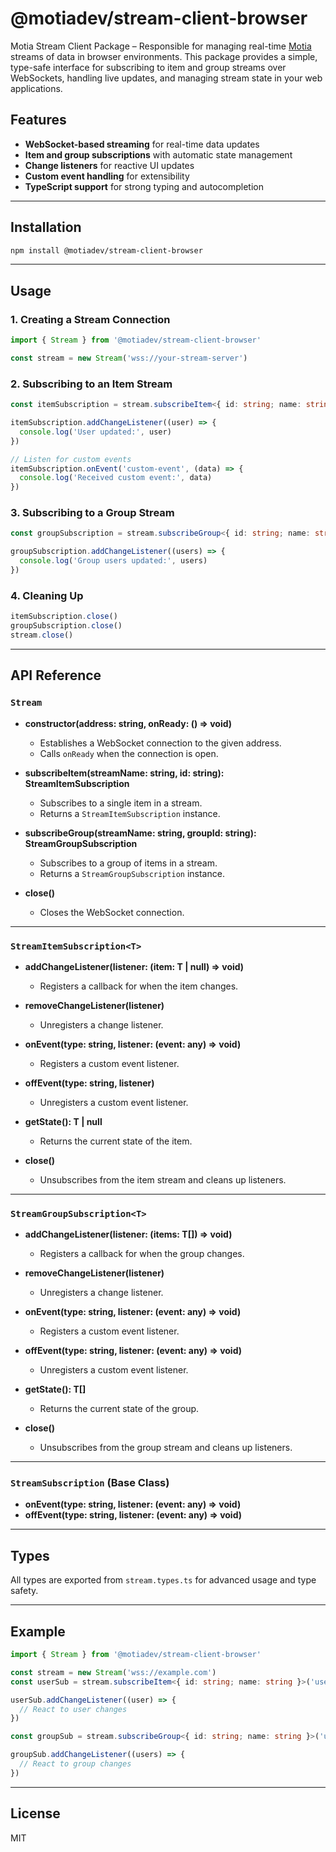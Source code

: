 # @motiadev/stream-client-browser

Motia Stream Client Package – Responsible for managing real-time [Motia](https://motia.dev) streams of data in browser environments. This package provides a simple, type-safe interface for subscribing to item and group streams over WebSockets, handling live updates, and managing stream state in your web applications.

## Features

- **WebSocket-based streaming** for real-time data updates
- **Item and group subscriptions** with automatic state management
- **Change listeners** for reactive UI updates
- **Custom event handling** for extensibility
- **TypeScript support** for strong typing and autocompletion

---

## Installation

```bash
npm install @motiadev/stream-client-browser
```

---

## Usage

### 1. Creating a Stream Connection

```typescript
import { Stream } from '@motiadev/stream-client-browser'

const stream = new Stream('wss://your-stream-server')
```

### 2. Subscribing to an Item Stream

```typescript
const itemSubscription = stream.subscribeItem<{ id: string; name: string }>('users', 'user-123')

itemSubscription.addChangeListener((user) => {
  console.log('User updated:', user)
})

// Listen for custom events
itemSubscription.onEvent('custom-event', (data) => {
  console.log('Received custom event:', data)
})
```

### 3. Subscribing to a Group Stream

```typescript
const groupSubscription = stream.subscribeGroup<{ id: string; name: string }>('users', 'group-abc')

groupSubscription.addChangeListener((users) => {
  console.log('Group users updated:', users)
})
```

### 4. Cleaning Up

```typescript
itemSubscription.close()
groupSubscription.close()
stream.close()
```

---

## API Reference

### `Stream`

- **constructor(address: string, onReady: () => void)**

  - Establishes a WebSocket connection to the given address.
  - Calls `onReady` when the connection is open.

- **subscribeItem<T>(streamName: string, id: string): StreamItemSubscription<T>**

  - Subscribes to a single item in a stream.
  - Returns a `StreamItemSubscription` instance.

- **subscribeGroup<T>(streamName: string, groupId: string): StreamGroupSubscription<T>**

  - Subscribes to a group of items in a stream.
  - Returns a `StreamGroupSubscription` instance.

- **close()**
  - Closes the WebSocket connection.

---

### `StreamItemSubscription<T>`

- **addChangeListener(listener: (item: T | null) => void)**

  - Registers a callback for when the item changes.

- **removeChangeListener(listener)**

  - Unregisters a change listener.

- **onEvent(type: string, listener: (event: any) => void)**

  - Registers a custom event listener.

- **offEvent(type: string, listener)**

  - Unregisters a custom event listener.

- **getState(): T | null**

  - Returns the current state of the item.

- **close()**
  - Unsubscribes from the item stream and cleans up listeners.

---

### `StreamGroupSubscription<T>`

- **addChangeListener(listener: (items: T[]) => void)**

  - Registers a callback for when the group changes.

- **removeChangeListener(listener)**

  - Unregisters a change listener.

- **onEvent(type: string, listener: (event: any) => void)**

  - Registers a custom event listener.

- **offEvent(type: string, listener: (event: any) => void)**

  - Unregisters a custom event listener.

- **getState(): T[]**

  - Returns the current state of the group.

- **close()**
  - Unsubscribes from the group stream and cleans up listeners.

---

### `StreamSubscription` (Base Class)

- **onEvent(type: string, listener: (event: any) => void)**
- **offEvent(type: string, listener: (event: any) => void)**

---

## Types

All types are exported from `stream.types.ts` for advanced usage and type safety.

---

## Example

```typescript
import { Stream } from '@motiadev/stream-client-browser'

const stream = new Stream('wss://example.com')
const userSub = stream.subscribeItem<{ id: string; name: string }>('users', 'user-1')

userSub.addChangeListener((user) => {
  // React to user changes
})

const groupSub = stream.subscribeGroup<{ id: string; name: string }>('users', 'group-1')

groupSub.addChangeListener((users) => {
  // React to group changes
})
```

---

## License

MIT
